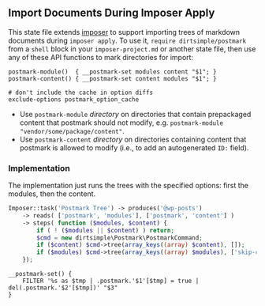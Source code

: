 ## Import Documents During Imposer Apply

This state file extends [imposer](https://github.com/dirtsimple/imposer#readme) to support importing trees of markdown documents during `imposer apply`.  To use it, `require dirtsimple/postmark` from a `shell` block in your `imposer-project.md` or another state file, then use any of these API functions to mark directories for import:

```shell
postmark-module()  { __postmark-set modules content "$1"; }
postmark-content() { __postmark-set content modules "$1"; }

# don't include the cache in option diffs
exclude-options postmark_option_cache
```

* Use `postmark-module` *directory* on directories that contain prepackaged content that postmark should not modify, e.g. `postmark-module "vendor/some/package/content"`.
* Use `postmark-content` *directory* on directories containing content that postmark is allowed to modify (i.e., to add an autogenerated `ID:` field).

### Implementation

The implementation just runs the trees with the specified options: first the modules, then the content.

```php
Imposer::task('Postmark Tree') -> produces('@wp-posts')
	-> reads( ['postmark', 'modules'], ['postmark', 'content'] )
	-> steps( function ($modules, $content) {
		if ( ! ($modules || $content) ) return;
		$cmd = new dirtsimple\Postmark\PostmarkCommand;
		if ($content) $cmd->tree(array_keys((array) $content), []);
		if ($modules) $cmd->tree(array_keys((array) $modules), ['skip-create'=>true]);
	});
```

```shell
__postmark-set() {
	FILTER '%s as $tmp | .postmark.'$1'[$tmp] = true | del(.postmark.'$2'[$tmp])' "$3"
}
```

